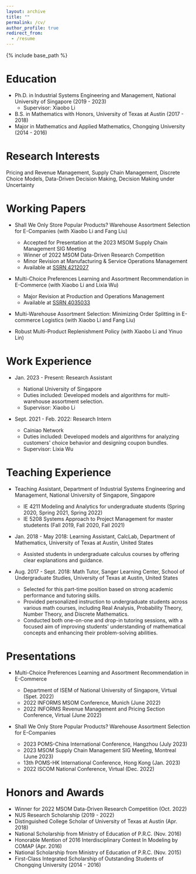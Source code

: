 ```yaml
---
layout: archive
title: ""
permalink: /cv/
author_profile: true
redirect_from:
  - /resume
---
```


{% include base_path %}

Education
======
* Ph.D. in Industrial Systems Engineering and Management, National University of Singapore (2019 - 2023)
  * Supervisor: Xiaobo Li
* B.S. in Mathematics with Honors, University of Texas at Austin (2017 - 2018)
* Major in Mathematics and Applied Mathematics, Chongqing University (2014 - 2016)

Research Interests
======
Pricing and Revenue Management, Supply Chain Management, Discrete Choice Models, Data-Driven Decision Making, Decision Making under Uncertainty

Working Papers
======
* Shall We Only Store Popular Products? Warehouse Assortment Selection for E-Companies (with Xiaobo Li and Fang Liu)
  * Accepted for Presentation at the 2023 MSOM Supply Chain Management SIG Meeting
  * Winner of 2022 MSOM Data-Driven Research Competition
  * Minor Revision at Manufacturing & Service Operations Management
  * Available at [SSRN 4212027](https://ssrn.com/abstract=4212027)

* Multi-Choice Preferences Learning and Assortment Recommendation in E-Commerce (with Xiaobo Li and Lixia Wu)
  * Major Revision at Production and Operations Management
  * Available at [SSRN 4035033](https://ssrn.com/abstract=4035033)

* Multi-Warehouse Assortment Selection: Minimizing Order Splitting in E-commerce Logistics (with Xiaobo Li and Fang Liu)

* Robust Multi-Product Replenishment Policy (with Xiaobo Li and Yinuo Lin)

Work Experience
======
* Jan. 2023 - Present: Research Assistant
  * National University of Singapore
  * Duties included: Developed models and algorithms for multi-warehouse assortment selection.
  * Supervisor: Xiaobo Li

* Sept. 2021 - Feb. 2022: Research Intern
  * Cainiao Network
  * Duties included: Developed models and algorithms for analyzing customers' choice behavior and designing coupon bundles.
  * Supervisor: Lixia Wu

Teaching Experience
======
* Teaching Assistant, Department of Industrial Systems Engineering and Management, National University of Singapore, Singapore
  * IE 4211 Modeling and Analytics for undergraduate students (Spring 2020, Spring 2021, Spring 2022)
  * IE 5208 Systems Approach to Project Management for master studetents (Fall 2019, Fall 2020, Fall 2021)

* Jan. 2018 - May 2018: Learning Assistant, CalcLab, Department of Mathematics, University of Texas at Austin, United States
  * Assisted students in undergraduate calculus courses by offering clear explanations and guidance.

* Aug. 2017 - Sept. 2018: Math Tutor, Sanger Learning Center, School of Undergraduate Studies, University of Texas at Austin, United States
  * Selected for this part-time position based on strong academic performance and tutoring skills.
  * Provided personalized instruction to undergraduate students across various math courses, including Real Analysis, Probability Theory, Number Theory, and Discrete Mathematics.
  * Conducted both one-on-one and drop-in tutoring sessions, with a focused aim of improving students' understanding of mathematical concepts and enhancing their problem-solving abilities.

Presentations
======
* Multi-Choice Preferences Learning and Assortment Recommendation in E-Commerce
  * Department of ISEM of National University of Singapore, Virtual (Spet. 2022)
  * 2022 INFORMS MSOM Conference, Munich (June 2022)
  * 2022 INFORMS Revenue Management and Pricing Section Conference, Virtual (June 2022)

* Shall We Only Store Popular Products? Warehouse Assortment Selection for E-Companies
  * 2023 POMS-China International Conference, Hangzhou (July 2023)
  * 2023 MSOM Supply Chain Management SIG Meeting, Montreal (June 2023)
  * 13th POMS-HK International Conference, Hong Kong (Jan. 2023)
  * 2022 ISCOM National Conference, Virtual (Dec. 2022)

Honors and Awards
======
* Winner for 2022 MSOM Data-Driven Research Competition (Oct. 2022)
* NUS Research Scholarship (2019 - 2022)
* Distinguished College Scholar of University of Texas at Austin (Apr. 2018)
* National Scholarship from Ministry of Education of P.R.C. (Nov. 2016)
* Honorable Mention of 2016 Interdisciplinary Contest In Modeling by COMAP (Apr. 2016)
* National Scholarship from Ministry of Education of P.R.C. (Nov. 2015)
* First-Class Integrated Scholarship of Outstanding Students of Chongqing University (2014 - 2016)
  
<!-- Publications
======
  <ul>{% for post in site.publications %}
    {% include archive-single-cv.html %}
  {% endfor %}</ul>
  
Talks
======
  <ul>{% for post in site.talks %}
    {% include archive-single-talk-cv.html %}
  {% endfor %}</ul>
  
Teaching Experienece
======
  <ul>{% for post in site.teaching %}
    {% include archive-single-cv.html %}
  {% endfor %}</ul>
  
Service and leadership
======
* Currently signed in to 43 different slack teams -->
